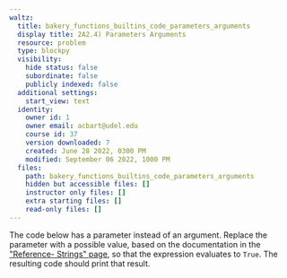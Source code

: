 ```yaml
---
waltz:
  title: bakery_functions_builtins_code_parameters_arguments
  display title: 2A2.4) Parameters Arguments
  resource: problem
  type: blockpy
  visibility:
    hide status: false
    subordinate: false
    publicly indexed: false
  additional settings:
    start_view: text
  identity:
    owner id: 1
    owner email: acbart@udel.edu
    course id: 37
    version downloaded: 7
    created: June 28 2022, 0300 PM
    modified: September 06 2022, 1000 PM
  files:
    path: bakery_functions_builtins_code_parameters_arguments
    hidden but accessible files: []
    instructor only files: []
    extra starting files: []
    read-only files: []
---
```

The code below has a parameter instead of an argument. 
Replace the parameter with a possible value, based on the documentation in the ["Reference- Strings" page](https://python-sneks.github.io/pages/v3_0/references/strings.html), so that the expression evaluates to <code>True</code>.
The resulting code should print that result.